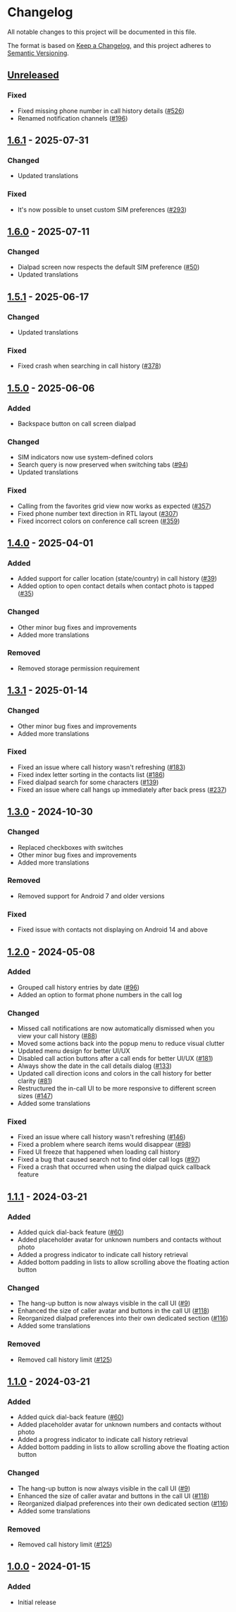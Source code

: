 # Changelog
All notable changes to this project will be documented in this file.

The format is based on [Keep a Changelog](https://keepachangelog.com/en/1.1.0/),
and this project adheres to [Semantic Versioning](https://semver.org/spec/v2.0.0.html).

## [Unreleased]
### Fixed
- Fixed missing phone number in call history details ([#526])
- Renamed notification channels ([#196]) 

## [1.6.1] - 2025-07-31
### Changed
- Updated translations

### Fixed
- It's now possible to unset custom SIM preferences ([#293])

## [1.6.0] - 2025-07-11
### Changed
- Dialpad screen now respects the default SIM preference ([#50])
- Updated translations

## [1.5.1] - 2025-06-17
### Changed
- Updated translations

### Fixed
- Fixed crash when searching in call history ([#378])

## [1.5.0] - 2025-06-06
### Added
- Backspace button on call screen dialpad

### Changed
- SIM indicators now use system-defined colors
- Search query is now preserved when switching tabs ([#94])
- Updated translations

### Fixed
- Calling from the favorites grid view now works as expected ([#357])
- Fixed phone number text direction in RTL layout ([#307])
- Fixed incorrect colors on conference call screen ([#359])

## [1.4.0] - 2025-04-01
### Added
- Added support for caller location (state/country) in call history ([#39])
- Added option to open contact details when contact photo is tapped ([#35])

### Changed
- Other minor bug fixes and improvements
- Added more translations

### Removed
- Removed storage permission requirement

## [1.3.1] - 2025-01-14
### Changed
- Other minor bug fixes and improvements
- Added more translations

### Fixed
- Fixed an issue where call history wasn't refreshing ([#183])
- Fixed index letter sorting in the contacts list ([#186])
- Fixed dialpad search for some characters ([#139])
- Fixed an issue where call hangs up immediately after back press ([#237])

## [1.3.0] - 2024-10-30
### Changed
- Replaced checkboxes with switches
- Other minor bug fixes and improvements
- Added more translations

### Removed
- Removed support for Android 7 and older versions

### Fixed
- Fixed issue with contacts not displaying on Android 14 and above

## [1.2.0] - 2024-05-08
### Added
- Grouped call history entries by date ([#96])
- Added an option to format phone numbers in the call log

### Changed
- Missed call notifications are now automatically dismissed when you view your call history ([#88])
- Moved some actions back into the popup menu to reduce visual clutter
- Updated menu design for better UI/UX
- Disabled call action buttons after a call ends for better UI/UX ([#181])
- Always show the date in the call details dialog ([#133])
- Updated call direction icons and colors in the call history for better clarity ([#81])
- Restructured the in-call UI to be more responsive to different screen sizes ([#147])
- Added some translations

### Fixed
- Fixed an issue where call history wasn't refreshing ([#146])
- Fixed a problem where search items would disappear ([#98])
- Fixed UI freeze that happened when loading call history
- Fixed a bug that caused search not to find older call logs ([#97])
- Fixed a crash that occurred when using the dialpad quick callback feature

## [1.1.1] - 2024-03-21
### Added
- Added quick dial-back feature ([#60])
- Added placeholder avatar for unknown numbers and contacts without photo
- Added a progress indicator to indicate call history retrieval
- Added bottom padding in lists to allow scrolling above the floating action button

### Changed
- The hang-up button is now always visible in the call UI ([#9])
- Enhanced the size of caller avatar and buttons in the call UI ([#118])
- Reorganized dialpad preferences into their own dedicated section ([#116])
- Added some translations

### Removed
- Removed call history limit ([#125])

## [1.1.0] - 2024-03-21
### Added
- Added quick dial-back feature ([#60])
- Added placeholder avatar for unknown numbers and contacts without photo
- Added a progress indicator to indicate call history retrieval
- Added bottom padding in lists to allow scrolling above the floating action button

### Changed
- The hang-up button is now always visible in the call UI ([#9])
- Enhanced the size of caller avatar and buttons in the call UI ([#118])
- Reorganized dialpad preferences into their own dedicated section ([#116])
- Added some translations

### Removed
- Removed call history limit ([#125])

## [1.0.0] - 2024-01-15
### Added
- Initial release

[#9]: https://github.com/FossifyOrg/Phone/issues/9
[#35]: https://github.com/FossifyOrg/Phone/issues/35
[#39]: https://github.com/FossifyOrg/Phone/issues/39
[#50]: https://github.com/FossifyOrg/Phone/issues/50
[#60]: https://github.com/FossifyOrg/Phone/issues/60
[#81]: https://github.com/FossifyOrg/Phone/issues/81
[#88]: https://github.com/FossifyOrg/Phone/issues/88
[#94]: https://github.com/FossifyOrg/Phone/issues/94
[#96]: https://github.com/FossifyOrg/Phone/issues/96
[#97]: https://github.com/FossifyOrg/Phone/issues/97
[#98]: https://github.com/FossifyOrg/Phone/issues/98
[#116]: https://github.com/FossifyOrg/Phone/issues/116
[#118]: https://github.com/FossifyOrg/Phone/issues/118
[#125]: https://github.com/FossifyOrg/Phone/issues/125
[#133]: https://github.com/FossifyOrg/Phone/issues/133
[#139]: https://github.com/FossifyOrg/Phone/issues/139
[#146]: https://github.com/FossifyOrg/Phone/issues/146
[#147]: https://github.com/FossifyOrg/Phone/issues/147
[#181]: https://github.com/FossifyOrg/Phone/issues/181
[#183]: https://github.com/FossifyOrg/Phone/issues/183
[#186]: https://github.com/FossifyOrg/Phone/issues/186
[#196]: https://github.com/FossifyOrg/Phone/issues/196
[#237]: https://github.com/FossifyOrg/Phone/issues/237
[#293]: https://github.com/FossifyOrg/Phone/issues/293
[#307]: https://github.com/FossifyOrg/Phone/issues/307
[#357]: https://github.com/FossifyOrg/Phone/issues/357
[#359]: https://github.com/FossifyOrg/Phone/issues/359
[#378]: https://github.com/FossifyOrg/Phone/issues/378
[#526]: https://github.com/FossifyOrg/Phone/issues/526

[Unreleased]: https://github.com/FossifyOrg/Phone/compare/1.6.1...HEAD
[1.6.1]: https://github.com/FossifyOrg/Phone/compare/1.6.0...1.6.1
[1.6.0]: https://github.com/FossifyOrg/Phone/compare/1.5.1...1.6.0
[1.5.1]: https://github.com/FossifyOrg/Phone/compare/1.5.0...1.5.1
[1.5.0]: https://github.com/FossifyOrg/Phone/compare/1.4.0...1.5.0
[1.4.0]: https://github.com/FossifyOrg/Phone/compare/1.3.1...1.4.0
[1.3.1]: https://github.com/FossifyOrg/Phone/compare/1.3.0...1.3.1
[1.3.0]: https://github.com/FossifyOrg/Phone/compare/1.2.0...1.3.0
[1.2.0]: https://github.com/FossifyOrg/Phone/compare/1.1.1...1.2.0
[1.1.1]: https://github.com/FossifyOrg/Phone/compare/1.1.0...1.1.1
[1.1.0]: https://github.com/FossifyOrg/Phone/compare/1.0.0...1.1.0
[1.0.0]: https://github.com/FossifyOrg/Phone/releases/tag/1.0.0
